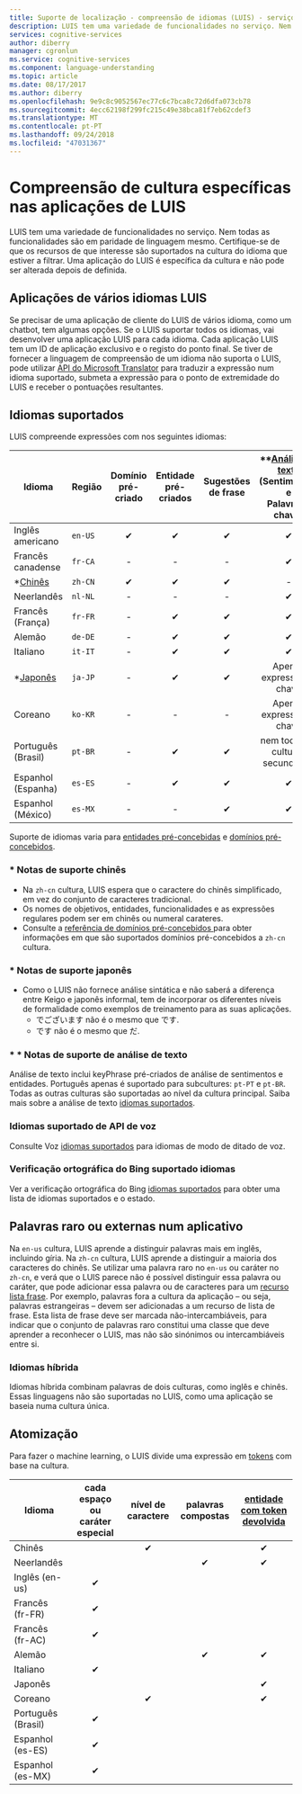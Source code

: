 ```yaml
---
title: Suporte de localização - compreensão de idiomas (LUIS) - serviços cognitivos do Azure | Documentos da Microsoft
description: LUIS tem uma variedade de funcionalidades no serviço. Nem todas as funcionalidades são em paridade de linguagem mesmo. Certifique-se de que os recursos de que interesse são suportados na cultura do idioma que estiver a filtrar. Uma aplicação do LUIS é específica da cultura e não pode ser alterada depois de definida.
services: cognitive-services
author: diberry
manager: cgronlun
ms.service: cognitive-services
ms.component: language-understanding
ms.topic: article
ms.date: 08/17/2017
ms.author: diberry
ms.openlocfilehash: 9e9c8c9052567ec77c6c7bca8c72d6dfa073cb78
ms.sourcegitcommit: 4ecc62198f299fc215c49e38bca81f7eb62cdef3
ms.translationtype: MT
ms.contentlocale: pt-PT
ms.lasthandoff: 09/24/2018
ms.locfileid: "47031367"
---
```

# <a name="culture-specific-understanding-in-luis-apps"></a>Compreensão de cultura específicas nas aplicações de LUIS

LUIS tem uma variedade de funcionalidades no serviço. Nem todas as funcionalidades são em paridade de linguagem mesmo. Certifique-se de que os recursos de que interesse são suportados na cultura do idioma que estiver a filtrar. Uma aplicação do LUIS é específica da cultura e não pode ser alterada depois de definida. 

## <a name="multi-language-luis-apps"></a>Aplicações de vários idiomas LUIS
Se precisar de uma aplicação de cliente do LUIS de vários idioma, como um chatbot, tem algumas opções. Se o LUIS suportar todos os idiomas, vai desenvolver uma aplicação LUIS para cada idioma. Cada aplicação LUIS tem um ID de aplicação exclusivo e o registo do ponto final. Se tiver de fornecer a linguagem de compreensão de um idioma não suporta o LUIS, pode utilizar [API do Microsoft Translator](../Translator/translator-info-overview.md) para traduzir a expressão num idioma suportado, submeta a expressão para o ponto de extremidade do LUIS e receber o pontuações resultantes.

## <a name="languages-supported"></a>Idiomas suportados
LUIS compreende expressões com nos seguintes idiomas:


| Idioma |Região  |  Domínio pré-criado | Entidade pré-criados | Sugestões de frase | **[Análise de texto](https://docs.microsoft.com/azure/cognitive-services/text-analytics/text-analytics-supported-languages)<br>(Sentimentos e<br>Palavras-chave)| 
|--|--|:--:|:--:|:--:|:--:|
| Inglês americano |`en-US` | ✔ | ✔  |✔|✔|
| Francês canadense |`fr-CA` |-|   -   |-|✔|
| *[Chinês](#chinese-support-notes) |`zh-CN` | ✔ | ✔ |✔|-|
| Neerlandês |`nl-NL` |-|  -   |-|✔|
| Francês (França) |`fr-FR` |-| ✔ |✔ |✔|
| Alemão |`de-DE` |-| ✔ |✔ |✔|
| Italiano |`it-IT` |-| ✔ |✔|✔|
| *[Japonês](#japanese-support-notes) |`ja-JP` |-| ✔ |✔|Apenas expressões-chave|
| Coreano |`ko-KR` |-|   -   |-|Apenas expressões-chave|
| Português (Brasil) |`pt-BR` |-| ✔ |✔ |nem todas as culturas secundárias|
| Espanhol (Espanha) |`es-ES` |-| ✔ |✔|✔|
| Espanhol (México)|`es-MX` |-|  -   |✔|✔|


Suporte de idiomas varia para [entidades pré-concebidas](luis-reference-prebuilt-entities.md) e [domínios pré-concebidos](luis-reference-prebuilt-domains.md). 

### <a name="chinese-support-notes"></a>* Notas de suporte chinês

 - Na `zh-cn` cultura, LUIS espera que o caractere do chinês simplificado, em vez do conjunto de caracteres tradicional.
 - Os nomes de objetivos, entidades, funcionalidades e as expressões regulares podem ser em chinês ou numeral carateres.
 - Consulte a [referência de domínios pré-concebidos ](luis-reference-prebuilt-domains.md) para obter informações em que são suportados domínios pré-concebidos a `zh-cn` cultura.
<!--- When writing regular expressions in Chinese, do not insert whitespace between Chinese characters.-->

### <a name="japanese-support-notes"></a>* Notas de suporte japonês

 - Como o LUIS não fornece análise sintática e não saberá a diferença entre Keigo e japonês informal, tem de incorporar os diferentes níveis de formalidade como exemplos de treinamento para as suas aplicações. 
     - でございます não é o mesmo que です. 
     - です não é o mesmo que だ. 

### <a name="text-analytics-support-notes"></a>* * Notas de suporte de análise de texto
Análise de texto inclui keyPhrase pré-criados de análise de sentimentos e entidades. Português apenas é suportado para subcultures: `pt-PT` e `pt-BR`. Todas as outras culturas são suportadas ao nível da cultura principal. Saiba mais sobre a análise de texto [idiomas suportados](https://docs.microsoft.com/azure/cognitive-services/text-analytics/text-analytics-supported-languages). 

### <a name="speech-api-supported-languages"></a>Idiomas suportado de API de voz
Consulte Voz [idiomas suportados](https://docs.microsoft.com/azure/cognitive-services/Speech/api-reference-rest/supportedlanguages##interactive-and-dictation-mode) para idiomas de modo de ditado de voz.

### <a name="bing-spell-check-supported-languages"></a>Verificação ortográfica do Bing suportado idiomas
Ver a verificação ortográfica do Bing [idiomas suportados](https://docs.microsoft.com/azure/cognitive-services/bing-spell-check/bing-spell-check-supported-languages) para obter uma lista de idiomas suportados e o estado.

## <a name="rare-or-foreign-words-in-an-application"></a>Palavras raro ou externas num aplicativo
Na `en-us` cultura, LUIS aprende a distinguir palavras mais em inglês, incluindo gíria. Na `zh-cn` cultura, LUIS aprende a distinguir a maioria dos caracteres do chinês. Se utilizar uma palavra raro no `en-us` ou caráter no `zh-cn`, e verá que o LUIS parece não é possível distinguir essa palavra ou caráter, que pode adicionar essa palavra ou de caracteres para um [recurso lista frase](luis-how-to-add-features.md). Por exemplo, palavras fora a cultura da aplicação – ou seja, palavras estrangeiras – devem ser adicionadas a um recurso de lista de frase. Esta lista de frase deve ser marcada não-intercambiáveis, para indicar que o conjunto de palavras raro constitui uma classe que deve aprender a reconhecer o LUIS, mas não são sinónimos ou intercambiáveis entre si.

### <a name="hybrid-languages"></a>Idiomas híbrida
Idiomas híbrida combinam palavras de dois culturas, como inglês e chinês. Essas linguagens não são suportadas no LUIS, como uma aplicação se baseia numa cultura única.

## <a name="tokenization"></a>Atomização
Para fazer o machine learning, o LUIS divide uma expressão em [tokens](luis-glossary.md#token) com base na cultura. 

|Idioma|  cada espaço ou caráter especial | nível de caractere|palavras compostas|[entidade com token devolvida](luis-concept-data-extraction.md#tokenized-entity-returned)
|--|:--:|:--:|:--:|:--:|
|Chinês||✔||✔|
|Neerlandês|||✔|✔|
|Inglês (en-us)|✔ ||||
|Francês (fr-FR)|✔||||
|Francês (fr-AC)|✔||||
|Alemão|||✔|✔|
|Italiano|✔||||
|Japonês||||✔|
|Coreano||✔||✔|
|Português (Brasil)|✔||||
|Espanhol (es-ES)|✔||||
|Espanhol (es-MX)|✔||||

 